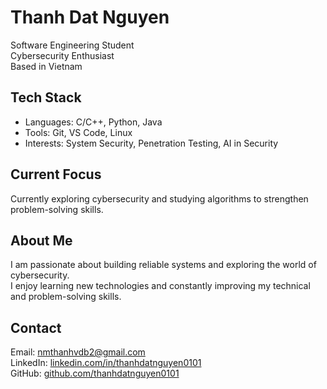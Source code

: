 # Thanh Dat Nguyen

Software Engineering Student  
Cybersecurity Enthusiast  
Based in Vietnam

## Tech Stack

- Languages: C/C++, Python, Java  
- Tools: Git, VS Code, Linux  
- Interests: System Security, Penetration Testing, AI in Security  

## Current Focus

Currently exploring cybersecurity and studying algorithms to strengthen problem-solving skills.

## About Me

I am passionate about building reliable systems and exploring the world of cybersecurity.  
I enjoy learning new technologies and constantly improving my technical and problem-solving skills.


## Contact

Email: nmthanhvdb2@gmail.com  
LinkedIn: [linkedin.com/in/thanhdatnguyen0101](https://www.linkedin.com/in/thanhdatnguyen0101)  
GitHub: [github.com/thanhdatnguyen0101](https://github.com/thanhdatnguyen0101)
